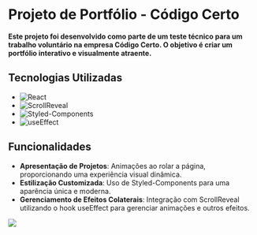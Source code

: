 # Projeto de Portfólio - Código Certo

**Este projeto foi desenvolvido como parte de um teste técnico para um trabalho voluntário na empresa Código Certo. O objetivo é criar um portfólio interativo e visualmente atraente.**

## Tecnologias Utilizadas

- ![React](https://img.shields.io/badge/React.js-61DAFB?style=for-the-badge&logo=react&logoColor=black)
- ![ScrollReveal](https://img.shields.io/badge/ScrollReveal-FC8D62?style=for-the-badge)
- ![Styled-Components](https://img.shields.io/badge/Styled--Components-DB7093?style=for-the-badge&logo=styled-components&logoColor=white)
- ![useEffect](https://img.shields.io/badge/useEffect-61DAFB?style=for-the-badge&logo=react&logoColor=black)

## Funcionalidades

- **Apresentação de Projetos**: Animações ao rolar a página, proporcionando uma experiência visual dinâmica.
- **Estilização Customizada**: Uso de Styled-Components para uma aparência única e moderna.
- **Gerenciamento de Efeitos Colaterais**: Integração com ScrollReveal utilizando o hook useEffect para gerenciar animações e outros efeitos.
<img src="https://github.com/stefanieSilvaOliveira/projeto-tecnico-portifolio/assets/118211028/cca57008-26a9-43ad-a67c-4169982c6e79"/>
